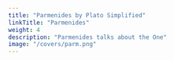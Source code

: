 ```yaml
---
title: "Parmenides by Plato Simplified"
linkTitle: "Parmenides"
weight: 4
description: "Parmenides talks about the One"
image: "/covers/parm.png"
---
```

